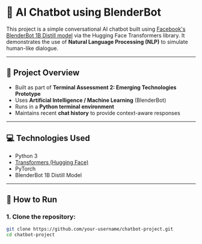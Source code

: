 # 🧠 AI Chatbot using BlenderBot

This project is a simple conversational AI chatbot built using [Facebook's BlenderBot 1B Distill model](https://huggingface.co/facebook/blenderbot-1B-distill) via the Hugging Face Transformers library. It demonstrates the use of **Natural Language Processing (NLP)** to simulate human-like dialogue.

---

## 📌 Project Overview

- Built as part of **Terminal Assessment 2: Emerging Technologies Prototype**
- Uses **Artificial Intelligence / Machine Learning** (BlenderBot)
- Runs in a **Python terminal environment**
- Maintains recent **chat history** to provide context-aware responses

---

## 💻 Technologies Used

- Python 3
- [Transformers (Hugging Face)](https://huggingface.co/docs/transformers)
- PyTorch
- BlenderBot 1B Distill Model

---

## 🚀 How to Run

### 1. Clone the repository:
```bash
git clone https://github.com/your-username/chatbot-project.git
cd chatbot-project
